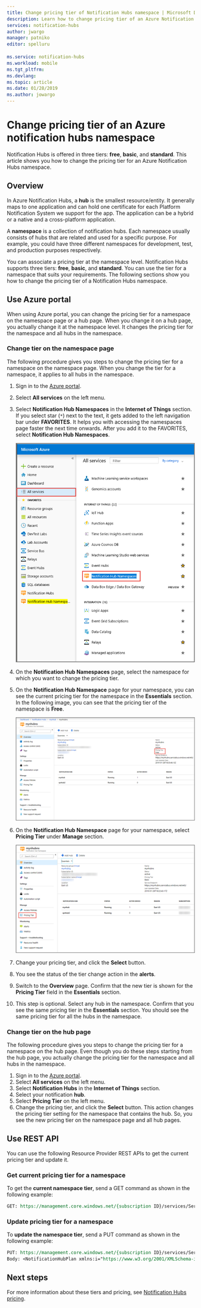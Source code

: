 ```yaml
---
title: Change pricing tier of Notification Hubs namespace | Microsoft Docs
description: Learn how to change pricing tier of an Azure Notification Hubs namespace.
services: notification-hubs
author: jwargo
manager: patniko
editor: spelluru

ms.service: notification-hubs
ms.workload: mobile
ms.tgt_pltfrm: 
ms.devlang: 
ms.topic: article
ms.date: 01/28/2019
ms.author: jowargo
---
```


# Change pricing tier of an Azure notification hubs namespace
Notification Hubs is offered in three tiers: **free**, **basic**, and **standard**. This article shows you how to change the pricing tier for an Azure Notification Hubs namespace. 

## Overview
In Azure Notification Hubs, a **hub** is the smallest resource/entity. It generally maps to one application and can hold one certificate for each Platform Notification System we support for the app. The application can be a hybrid or a native and a cross-platform application.

A **namespace** is a collection of notification hubs. Each namespace usually consists of hubs that are related and used for a specific purpose. For example, you could have three different namespaces for development, test, and production purposes respectively. 

You can associate a pricing tier at the namespace level. Notification Hubs supports three tiers: **free**, **basic**, and **standard**. You can use the tier for a namespace that suits your requirements. The following sections show you how to change the pricing tier of a Notification Hubs namespace. 

## Use Azure portal 
When using Azure portal, you can change the pricing tier for a namespace on the namespace page or a hub page.  When you change it on a hub page, you actually change it at the namespace level. It changes the pricing tier for the namespace and all hubs in the namespace. 

### Change tier on the namespace page
The following procedure gives you steps to change the pricing tier for a namespace on the namespace page. When you change the tier for a namespace, it applies to all hubs in the namespace.

1. Sign in to the [Azure portal](https://portal.azure.com).
2. Select **All services** on the left menu. 
3. Select **Notification Hub Namespaces** in the **Internet of Things** section. If you select star (`*`) next to the text, it gets added to the left navigation bar under **FAVORITES**. It helps you with accessing the namespaces page faster the next time onwards. After you add it to the FAVORITES, select **Notification Hub Namespaces**. 

    ![All services -> Notification Hub Namespaces](./media/change-pricing-tier/all-services-nhub.png)
1. On the **Notification Hub Namespaces** page, select the namespace for which you want to change the pricing tier. 
2. On the **Notification Hub Namespace** page for your namespace, you can see the current pricing tier for the namespace in the **Essentials** section. In the following image, you can see that the pricing tier of the namespace is **Free**. 

    ![Current pricing tier on the namespace page](./media/change-pricing-tier/pricing-tier-before.png)
1. On the **Notification Hub Namespace** page for your namespace, select **Pricing Tier** under **Manage** section. 

    ![Select pricing tier on the namespace page](./media/change-pricing-tier/namespace-select-pricing-menu.png)
6. Change your pricing tier, and click the **Select** button.    
7. You see the status of the tier change action in the **alerts**. 
8. Switch to the **Overview** page. Confirm that the new tier is shown for the **Pricing Tier** field in the **Essentials** section.     
1. This step is optional. Select any hub in the namespace. Confirm that you see the same pricing tier in the **Essentials** section. You should see the same pricing tier for all the hubs in the namespace. 

### Change tier on the hub page
The following procedure gives you steps to change the pricing tier for a namespace on the hub page. Even though you do these steps starting from the hub page, you actually change the pricing tier for the namespace and all hubs in the namespace. 

1. Sign in to the [Azure portal](https://portal.azure.com).
2. Select **All services** on the left menu.
3. Select **Notification Hubs** in the **Internet of Things** section. 
4. Select your notification **hub**. 
5. Select **Pricing Tier** on the left menu. 
6. Change the pricing tier, and click the **Select** button. This action changes the pricing tier setting for the namespace that contains the hub. So, you see the new pricing tier on the namespace page and all hub pages. 

## Use REST API
You can use the following Resource Provider REST APIs to get the current pricing tier and update it. 

### Get current pricing tier for a namespace
To get the **current namespace tier**, send a GET command as shown in the following example: 

```REST
GET: https://management.core.windows.net/{subscription ID}/services/ServiceBus/Namespaces/{namespace name}/notificationhubplan
```

### Update pricing tier for a namespace
To **update the namespace tier**, send a PUT command as shown in the following example: 

```REST
PUT: https://management.core.windows.net/{subscription ID}/services/ServiceBus/Namespaces/{namespace name}/notificationhubplan
Body: <NotificationHubPlan xmlns:i="https://www.w3.org/2001/XMLSchema-instance" xmlns="http://schemas.microsoft.com/netservices/2010/10/servicebus/connect"><SKU>Standard</SKU></NotificationHubPlan>
```



## Next steps
For more information about these tiers and pricing, see [Notification Hubs pricing](https://azure.microsoft.com/pricing/details/notification-hubs/).
